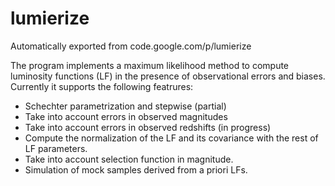 # lumierize
Automatically exported from code.google.com/p/lumierize

The program implements a maximum likelihood method to compute luminosity functions (LF) in the presence of observational errors and biases. Currently it supports the following featrures:

- Schechter parametrization and stepwise (partial)
- Take into account errors in observed magnitudes
- Take into account errors in observed redshifts (in progress)
- Compute the normalization of the LF and its covariance with the rest of LF parameters.
- Take into account selection function in magnitude.
- Simulation of mock samples derived from a priori LFs. 
